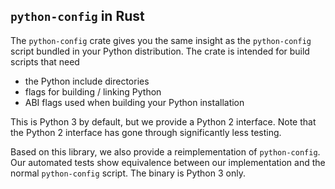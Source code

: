 ## `python-config` in Rust

The `python-config` crate gives you the same insight as
the `python-config` script bundled in your Python distribution.
The crate is intended for build scripts that need

- the Python include directories
- flags for building / linking Python
- ABI flags used when building your Python installation

This is Python 3 by default, but we provide a Python 2
interface. Note that the Python 2 interface has gone through
significantly less testing.

Based on this library, we also provide a reimplementation
of `python-config`. Our automated tests show equivalence
between our implementation and the normal `python-config`
script. The binary is Python 3 only.